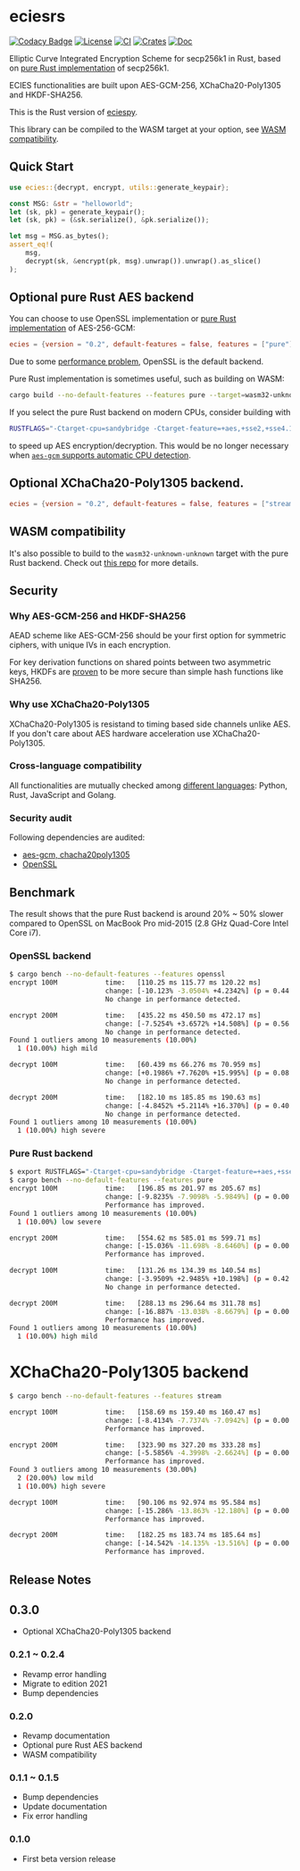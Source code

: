 # eciesrs

[![Codacy Badge](https://api.codacy.com/project/badge/Grade/1c6d6ed949dd4836ab97421039e8be75)](https://app.codacy.com/gh/ecies/rs/dashboard)
[![License](https://img.shields.io/github/license/ecies/rs.svg)](https://github.com/ecies/rs)
[![CI](https://img.shields.io/github/workflow/status/ecies/rs/Build)](https://github.com/ecies/rs/actions)
[![Crates](https://img.shields.io/crates/v/ecies)](https://crates.io/crates/ecies)
[![Doc](https://docs.rs/ecies/badge.svg)](https://docs.rs/ecies/latest/ecies/)

Elliptic Curve Integrated Encryption Scheme for secp256k1 in Rust, based on [pure Rust implementation](https://github.com/paritytech/libsecp256k1) of secp256k1.

ECIES functionalities are built upon AES-GCM-256, XChaCha20-Poly1305 and HKDF-SHA256.

This is the Rust version of [eciespy](https://github.com/ecies/py).

This library can be compiled to the WASM target at your option, see [WASM compatibility](#wasm-compatibility).

## Quick Start

```rust
use ecies::{decrypt, encrypt, utils::generate_keypair};

const MSG: &str = "helloworld";
let (sk, pk) = generate_keypair();
let (sk, pk) = (&sk.serialize(), &pk.serialize());

let msg = MSG.as_bytes();
assert_eq!(
    msg,
    decrypt(sk, &encrypt(pk, msg).unwrap()).unwrap().as_slice()
);
```

## Optional pure Rust AES backend

You can choose to use OpenSSL implementation or [pure Rust implementation](https://github.com/RustCrypto/AEADs) of AES-256-GCM:

```toml
ecies = {version = "0.2", default-features = false, features = ["pure"]}
```

Due to some [performance problem](https://github.com/RustCrypto/AEADs/issues/243), OpenSSL is the default backend.

Pure Rust implementation is sometimes useful, such as building on WASM:

```bash
cargo build --no-default-features --features pure --target=wasm32-unknown-unknown
```

If you select the pure Rust backend on modern CPUs, consider building with

```bash
RUSTFLAGS="-Ctarget-cpu=sandybridge -Ctarget-feature=+aes,+sse2,+sse4.1,+ssse3"
```

to speed up AES encryption/decryption. This would be no longer necessary when [`aes-gcm` supports automatic CPU detection](https://github.com/RustCrypto/AEADs/issues/243#issuecomment-738821935).
## Optional XChaCha20-Poly1305 backend. 

```toml
ecies = {version = "0.2", default-features = false, features = ["stream"]}
```


## WASM compatibility

It's also possible to build to the `wasm32-unknown-unknown` target with the pure Rust backend. Check out [this repo](https://github.com/ecies/rs-wasm) for more details.

## Security

### Why AES-GCM-256 and HKDF-SHA256

AEAD scheme like AES-GCM-256 should be your first option for symmetric ciphers, with unique IVs in each encryption.

For key derivation functions on shared points between two asymmetric keys, HKDFs are [proven](https://github.com/ecies/py/issues/82) to be more secure than simple hash functions like SHA256.

### Why use XChaCha20-Poly1305

XChaCha20-Poly1305 is resistand to timing based side channels unlike AES. If you don't care about AES hardware acceleration use XChaCha20-Poly1305.

### Cross-language compatibility

All functionalities are mutually checked among [different languages](https://github.com/ecies): Python, Rust, JavaScript and Golang.

### Security audit

Following dependencies are audited:

- [aes-gcm, chacha20poly1305](https://research.nccgroup.com/2020/02/26/public-report-rustcrypto-aes-gcm-and-chacha20poly1305-implementation-review/)
- [OpenSSL](https://ostif.org/the-ostif-and-quarkslab-audit-of-openssl-is-complete/)

## Benchmark

The result shows that the pure Rust backend is around 20% ~ 50% slower compared to OpenSSL on MacBook Pro mid-2015 (2.8 GHz Quad-Core Intel Core i7).

### OpenSSL backend

```bash
$ cargo bench --no-default-features --features openssl
encrypt 100M            time:   [110.25 ms 115.77 ms 120.22 ms]
                        change: [-10.123% -3.0504% +4.2342%] (p = 0.44 > 0.05)
                        No change in performance detected.

encrypt 200M            time:   [435.22 ms 450.50 ms 472.17 ms]
                        change: [-7.5254% +3.6572% +14.508%] (p = 0.56 > 0.05)
                        No change in performance detected.
Found 1 outliers among 10 measurements (10.00%)
  1 (10.00%) high mild

decrypt 100M            time:   [60.439 ms 66.276 ms 70.959 ms]
                        change: [+0.1986% +7.7620% +15.995%] (p = 0.08 > 0.05)
                        No change in performance detected.

decrypt 200M            time:   [182.10 ms 185.85 ms 190.63 ms]
                        change: [-4.8452% +5.2114% +16.370%] (p = 0.40 > 0.05)
                        No change in performance detected.
Found 1 outliers among 10 measurements (10.00%)
  1 (10.00%) high severe

```




### Pure Rust backend

```bash
$ export RUSTFLAGS="-Ctarget-cpu=sandybridge -Ctarget-feature=+aes,+sse2,+sse4.1,+ssse3"
$ cargo bench --no-default-features --features pure
encrypt 100M            time:   [196.85 ms 201.97 ms 205.67 ms]
                        change: [-9.8235% -7.9098% -5.9849%] (p = 0.00 < 0.05)
                        Performance has improved.
Found 1 outliers among 10 measurements (10.00%)
  1 (10.00%) low severe

encrypt 200M            time:   [554.62 ms 585.01 ms 599.71 ms]
                        change: [-15.036% -11.698% -8.6460%] (p = 0.00 < 0.05)
                        Performance has improved.

decrypt 100M            time:   [131.26 ms 134.39 ms 140.54 ms]
                        change: [-3.9509% +2.9485% +10.198%] (p = 0.42 > 0.05)
                        No change in performance detected.

decrypt 200M            time:   [288.13 ms 296.64 ms 311.78 ms]
                        change: [-16.887% -13.038% -8.6679%] (p = 0.00 < 0.05)
                        Performance has improved.
Found 1 outliers among 10 measurements (10.00%)
  1 (10.00%) high mild
```

# XChaCha20-Poly1305 backend

```bash
$ cargo bench --no-default-features --features stream

encrypt 100M            time:   [158.69 ms 159.40 ms 160.47 ms]
                        change: [-8.4134% -7.7374% -7.0942%] (p = 0.00 < 0.05)
                        Performance has improved.

encrypt 200M            time:   [323.90 ms 327.20 ms 333.28 ms]
                        change: [-5.5856% -4.3998% -2.6624%] (p = 0.00 < 0.05)
                        Performance has improved.
Found 3 outliers among 10 measurements (30.00%)
  2 (20.00%) low mild
  1 (10.00%) high severe

decrypt 100M            time:   [90.106 ms 92.974 ms 95.584 ms]
                        change: [-15.286% -13.863% -12.180%] (p = 0.00 < 0.05)
                        Performance has improved.

decrypt 200M            time:   [182.25 ms 183.74 ms 185.64 ms]
                        change: [-14.542% -14.135% -13.516%] (p = 0.00 < 0.05)
                        Performance has improved.
```

## Release Notes

## 0.3.0
 - Optional XChaCha20-Poly1305 backend

### 0.2.1 ~ 0.2.4

- Revamp error handling
- Migrate to edition 2021
- Bump dependencies

### 0.2.0

- Revamp documentation
- Optional pure Rust AES backend
- WASM compatibility

### 0.1.1 ~ 0.1.5

- Bump dependencies
- Update documentation
- Fix error handling

### 0.1.0

- First beta version release
